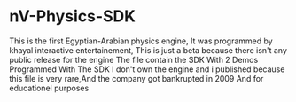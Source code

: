 # nV-Physics-SDK
This is the first Egyptian-Arabian physics engine, It was programmed by khayal interactive entertainement, 
This is just a beta because there isn't any public release for the engine
The file contain the SDK With 2 Demos Programmed With The SDK 
I don't own the engine and i published because this file is very rare,And the company got bankrupted in 2009
And for educationel purposes
